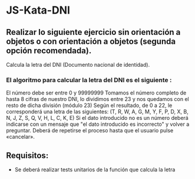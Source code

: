 # JS-Kata-DNI

## Realizar lo siguiente ejercicio sin orientación a objetos o con orientación a objetos (segunda opción recomendada).
Calcula la letra del DNI (Documento nacional de identidad).

### El algoritmo para calcular la letra del DNI es el siguiente :
El número debe ser entre 0 y 99999999
Tomamos el número completo de hasta 8 cifras de nuestro DNI, lo dividimos entre 23 y nos quedamos con el resto de dicha división (módulo 23)
Según el resultado, de 0 a 22, le corresponderá una letra de las siguientes:  (T, R, W, A, G, M, Y, F, P, D, X, B, N, J, Z, S, Q, V, H, L, C, K, E)
Si el dato introducido no es un número deberá indicarse con un mensaje que "el dato introducido es incorrecto" y volver a preguntar.
Deberá de repetirse el proceso hasta que el usuario pulse «cancelar».
## Requisitos:
- Se deberá realizar tests unitarios de la función que calcula la letra
